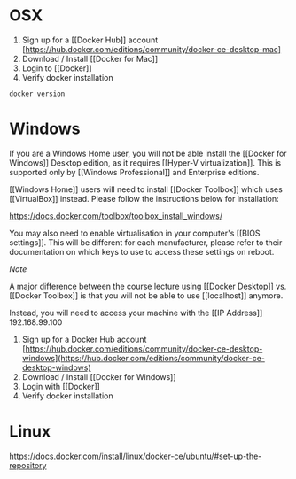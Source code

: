 # OSX

1. Sign up for a [[Docker Hub]] account [https://hub.docker.com/editions/community/docker-ce-desktop-mac]
2. Download / Install [[Docker for Mac]] 
3. Login to [[Docker]]
4. Verify docker installation

```
docker version
```

# Windows

If you are a Windows Home user, you will not be able install the [[Docker for Windows]] Desktop edition, as it requires [[Hyper-V virtualization]]. This is supported only by [[Windows Professional]] and Enterprise editions.

[[Windows Home]] users will need to install [[Docker Toolbox]] which uses [[VirtualBox]] instead. Please follow the instructions below for installation:

https://docs.docker.com/toolbox/toolbox_install_windows/

You may also need to enable virtualisation in your computer's [[BIOS settings]]. This will be different for each manufacturer, please refer to their documentation on which keys to use to access these settings on reboot.

*Note*

A major difference between the course lecture using [[Docker Desktop]] vs. [[Docker Toolbox]] is that you will not be able to use [[localhost]] anymore.

Instead, you will need to access your machine with the [[IP Address]] 192.168.99.100

1. Sign up for a Docker Hub account [https://hub.docker.com/editions/community/docker-ce-desktop-windows](https://hub.docker.com/editions/community/docker-ce-desktop-windows)
2. Download / Install [[Docker for Windows]]
3. Login with [[Docker]]
4. Verify docker installation

# Linux

https://docs.docker.com/install/linux/docker-ce/ubuntu/#set-up-the-repository